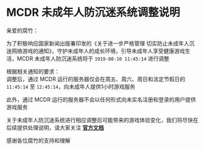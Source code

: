 # MCDR 未成年人防沉迷系统调整说明

亲爱的腐竹：

为了积极响应国家新闻出版署印发的《关于进一步严格管理 切实防止未成年人沉迷网络游戏的通知》，守护未成年人的成长环境，引导未成年人享受健康游戏生活，MCDR 未成年人防沉迷系统将于 `1919-08-10 11:45:14` 进行调整

根据相关通知的要求：  
调整后，通过 MCDR 运行的服务器仅会在周五、周六、周日和法定节假日的 `11:45:14` 至 `12:45:14`，向未成年人提供1小时游戏服务

此外，通过 MCDR 运行的服务器不会以任何形式向未实名注册和登录的用户提供游戏服务

关于未成年人防沉迷系统进行相应调整后可能带来的游戏体验变化，我们将尽快在后续提供处理说明，请大家关注 [**官方文档**](https://anti-addiction.ruavan.one)

感谢各位腐竹的支持和理解
